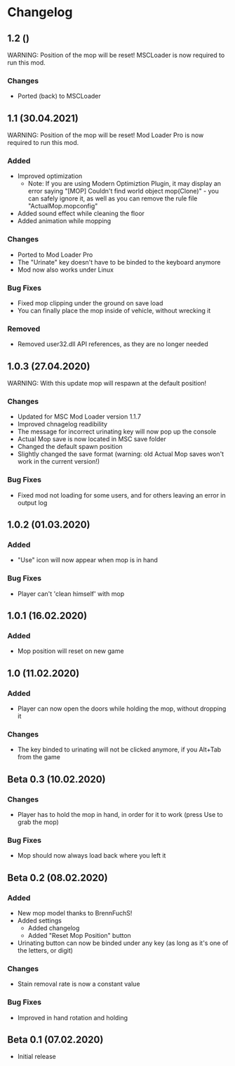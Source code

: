 # Changelog

## 1.2 ()

WARNING: Position of the mop will be reset!
MSCLoader is now required to run this mod.

### Changes

- Ported (back) to MSCLoader

## 1.1 (30.04.2021)

WARNING: Position of the mop will be reset!
Mod Loader Pro is now required to run this mod.

### Added

- Improved optimization
  - Note: If you are using Modern Optimiztion Plugin, it may display an error saying "[MOP] Couldn't find world object mop(Clone)" - you can safely ignore it, as well as you can remove the rule file "ActualMop.mopconfig"
- Added sound effect while cleaning the floor
- Added animation while mopping

### Changes

- Ported to Mod Loader Pro
- The "Urinate" key doesn't have to be binded to the keyboard anymore
- Mod now also works under Linux

### Bug Fixes

- Fixed mop clipping under the ground on save load
- You can finally place the mop inside of vehicle, without wrecking it

### Removed

- Removed user32.dll API references, as they are no longer needed

## 1.0.3 (27.04.2020)

WARNING: With this update mop will respawn at the default position!

### Changes

- Updated for MSC Mod Loader version 1.1.7
- Improved chnagelog readibility
- The message for incorrect urinating key will now pop up the console
- Actual Mop save is now located in MSC save folder
- Changed the default spawn position
- Slightly changed the save format (warning: old Actual Mop saves won't work in the current version!)

### Bug Fixes

- Fixed mod not loading for some users, and for others leaving an error in output log

## 1.0.2 (01.03.2020)

### Added

- "Use" icon will now appear when mop is in hand

### Bug Fixes

- Player can't 'clean himself' with mop

## 1.0.1 (16.02.2020)

### Added

- Mop position will reset on new game

## 1.0 (11.02.2020)

### Added

- Player can now open the doors while holding the mop, without dropping it

### Changes

- The key binded to urinating will not be clicked anymore, if you Alt+Tab from the game

## Beta 0.3 (10.02.2020)

### Changes

- Player has to hold the mop in hand, in order for it to work (press Use to grab the mop)

### Bug Fixes

- Mop should now always load back where you left it

## Beta 0.2 (08.02.2020)

### Added

- New mop model thanks to BrennFuchS!
- Added settings
  - Added changelog
  - Added "Reset Mop Position" button
- Urinating button can now be binded under any key (as long as it's one of the letters, or digit)

### Changes

- Stain removal rate is now a constant value

### Bug Fixes

- Improved in hand rotation and holding

## Beta 0.1 (07.02.2020)

- Initial release
